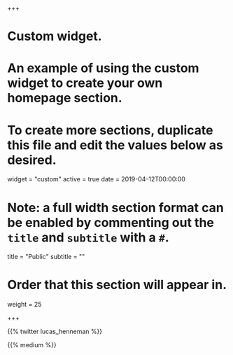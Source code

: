 +++
# Custom widget.
# An example of using the custom widget to create your own homepage section.
# To create more sections, duplicate this file and edit the values below as desired.
widget = "custom"
active = true
date = 2019-04-12T00:00:00

# Note: a full width section format can be enabled by commenting out the `title` and `subtitle` with a `#`.
title = "Public"
subtitle = ""

# Order that this section will appear in.
weight = 25

+++


{{% twitter lucas_henneman %}}

{{% medium %}}

